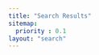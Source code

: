 ```yaml
---
title: "Search Results"
sitemap:
  priority : 0.1
layout: "search"
---
```

<div id="search-results"></div>
<script id="search-result-template" type="text/x-js-template">
    <div id="summary-${key}">
        <h3><a href="${link}">${title}</a></h3>
        <p>${snippet}</p>
    </div>
</script>
